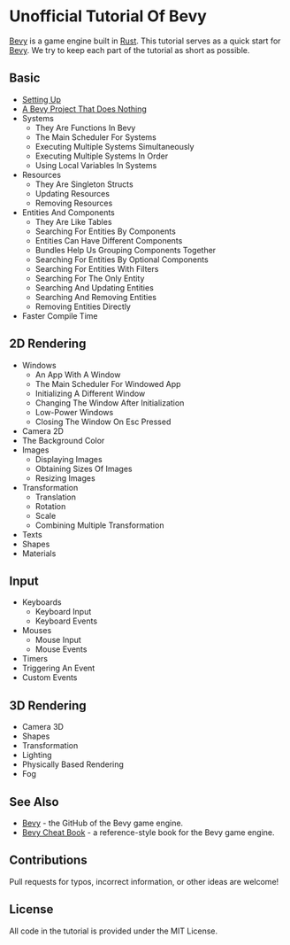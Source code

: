 # Unofficial Tutorial Of Bevy

[Bevy](https://bevyengine.org/) is a game engine built in [Rust](https://www.rust-lang.org/).
This tutorial serves as a quick start for [Bevy](https://bevyengine.org/).
We try to keep each part of the tutorial as short as possible.

## Basic

* [Setting Up](./tutorial/setting_up.md)
* [A Bevy Project That Does Nothing](./tutorial/a_bevy_project_that_does_nothing.md)
* Systems
  * They Are Functions In Bevy
  * The Main Scheduler For Systems
  * Executing Multiple Systems Simultaneously
  * Executing Multiple Systems In Order
  * Using Local Variables In Systems
* Resources
  * They Are Singleton Structs
  * Updating Resources
  * Removing Resources
* Entities And Components
  * They Are Like Tables
  * Searching For Entities By Components
  * Entities Can Have Different Components
  * Bundles Help Us Grouping Components Together
  * Searching For Entities By Optional Components
  * Searching For Entities With Filters <!-- without -->
  * Searching For The Only Entity
  * Searching And Updating Entities
  * Searching And Removing Entities
  * Removing Entities Directly
* Faster Compile Time <!-- (remove in release) -->

## 2D Rendering

* Windows
  * An App With A Window
  * The Main Scheduler For Windowed App
  * Initializing A Different Window
  * Changing The Window After Initialization
  * Low-Power Windows
  * Closing The Window On Esc Pressed
* Camera 2D <!-- (origin, positive x y) -->
* The Background Color
* Images
  * Displaying Images
  * Obtaining Sizes Of Images
  * Resizing Images
* Transformation
  * Translation
  * Rotation
  * Scale
  * Combining Multiple Transformation
* Texts
  <!-- * (display, anchors, font, style(?)) -->
* Shapes
  <!-- * (different shapes) -->
* Materials
  <!-- * (colors, textures) -->

## Input

* Keyboards
  * Keyboard Input
  * Keyboard Events
* Mouses
  * Mouse Input
  * Mouse Events <!-- (cursor) -->
* Timers
  <!-- * (time, w/ w/o repeat) -->
* Triggering An Event <!-- (exit) -->
* Custom Events

## 3D Rendering

* Camera 3D <!-- (camera position, look at) -->
* Shapes
  <!-- * (different shapes) -->
* Transformation
  <!-- * (parent/children, despawn recursively) -->
* Lighting
* Physically Based Rendering
* Fog
<!-- * (multiple cameras, background, 2d+3d) -->

<!-- * User Interfaces -->

<!-- multiple windows/cameras -->
<!-- gizmos -->
<!-- animation -->
<!-- stages? -->
<!-- audio? -->
<!-- remove systems -->

## See Also

* [Bevy](https://github.com/bevyengine/bevy) - the GitHub of the Bevy game engine.
* [Bevy Cheat Book](https://bevy-cheatbook.github.io/) - a reference-style book for the Bevy game engine.

## Contributions

Pull requests for typos, incorrect information, or other ideas are welcome!

## License

All code in the tutorial is provided under the MIT License.

